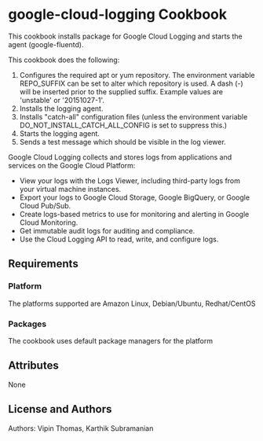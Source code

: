 google-cloud-logging Cookbook
================
This cookbook installs package for Google Cloud Logging and starts the agent (google-fluentd).

 This cookbook does the following:

   1. Configures the required apt or yum repository.
      The environment variable REPO_SUFFIX can be set to alter which
      repository is used.  A dash (-) will be inserted prior to the supplied
      suffix. Example values are 'unstable' or '20151027-1'.
   2. Installs the logging agent.
   3. Installs "catch-all" configuration files (unless the environment
      variable DO_NOT_INSTALL_CATCH_ALL_CONFIG is set to suppress this.)
   4. Starts the logging agent.
   5. Sends a test message which should be visible in the log viewer.

Google Cloud Logging collects and stores logs from applications and services on the Google Cloud Platform:

   * View your logs with the Logs Viewer, including third-party logs from your virtual machine instances.
   * Export your logs to Google Cloud Storage, Google BigQuery, or Google Cloud Pub/Sub.
   * Create logs-based metrics to use for monitoring and alerting in Google Cloud Monitoring.
   * Get immutable audit logs for auditing and compliance.
   * Use the Cloud Logging API to read, write, and configure logs.


Requirements
------------

### Platform
The platforms supported are Amazon Linux, Debian/Ubuntu, Redhat/CentOS

### Packages
The cookbook uses default package managers for the platform

Attributes
----------
None

License and Authors
-------------------
Authors: Vipin Thomas, Karthik Subramanian
